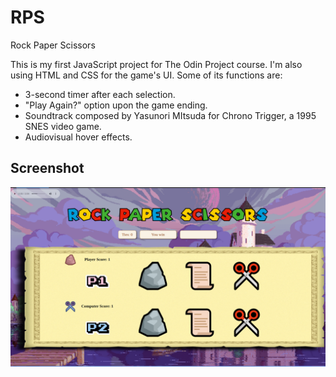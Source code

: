 # RPS
Rock Paper Scissors

This is my first JavaScript project for The Odin Project course.
I'm also using HTML and CSS for the game's UI. Some of its functions are:

- 3-second timer after each selection.
- "Play Again?" option upon the game ending.
- Soundtrack composed by Yasunori MItsuda for Chrono Trigger, a 1995 SNES video game.
- Audiovisual hover effects.

<h2>Screenshot</h2>
<img src="./images/thumbnail.png" alt="Screenshot Sample">
